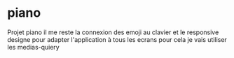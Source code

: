 # piano
Projet piano il me reste la connexion des emoji au clavier et le responsive designe pour adapter l'application à tous les ecrans pour cela je vais utiliser les medias-quiery

